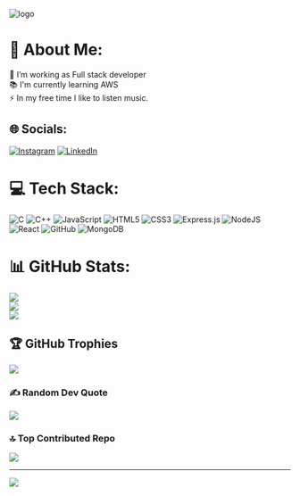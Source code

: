 ![logo](https://github.com/KartikAKGEC89/KartikAKGEC89/blob/main/Black%20Red%20Modern%20Gaming%20Channel%20Banner%20Landscape%20(2).png)
# 💫 About Me:
🔭 I’m working as Full stack developer<br> 📚 I'm currently learning AWS<br>⚡ In my free time I like to listen music.


## 🌐 Socials:
[![Instagram](https://img.shields.io/badge/Instagram-%23E4405F.svg?logo=Instagram&logoColor=white)](https://instagram.com/200_kartik_tyagi) [![LinkedIn](https://img.shields.io/badge/LinkedIn-%230077B5.svg?logo=linkedin&logoColor=white)](https://linkedin.com/in/kartik-tyagi-a96929205/) 

# 💻 Tech Stack:
![C](https://img.shields.io/badge/c-%2300599C.svg?style=for-the-badge&logo=c&logoColor=white) ![C++](https://img.shields.io/badge/c++-%2300599C.svg?style=for-the-badge&logo=c%2B%2B&logoColor=white) ![JavaScript](https://img.shields.io/badge/javascript-%23323330.svg?style=for-the-badge&logo=javascript&logoColor=%23F7DF1E) ![HTML5](https://img.shields.io/badge/html5-%23E34F26.svg?style=for-the-badge&logo=html5&logoColor=white) ![CSS3](https://img.shields.io/badge/css3-%231572B6.svg?style=for-the-badge&logo=css3&logoColor=white) ![Express.js](https://img.shields.io/badge/express.js-%23404d59.svg?style=for-the-badge&logo=express&logoColor=%2361DAFB) ![NodeJS](https://img.shields.io/badge/node.js-6DA55F?style=for-the-badge&logo=node.js&logoColor=white) ![React](https://img.shields.io/badge/react-%2320232a.svg?style=for-the-badge&logo=react&logoColor=%2361DAFB) ![GitHub](https://img.shields.io/badge/GitHub-%23121011.svg?style=for-the-badge&logo=github&logoColor=white) ![MongoDB](https://img.shields.io/badge/MongoDB-%234ea94b.svg?style=for-the-badge&logo=mongodb&logoColor=white)
# 📊 GitHub Stats:
![](https://github-readme-stats.vercel.app/api?username=KartikAKGEC89&theme=dark&hide_border=false&include_all_commits=true&count_private=true)<br/>
![](https://github-readme-streak-stats.herokuapp.com/?user=KartikAKGEC89&theme=dark&hide_border=false)<br/>
![](https://github-readme-stats.vercel.app/api/top-langs/?username=KartikAKGEC89&theme=dark&hide_border=false&include_all_commits=true&count_private=true&layout=compact)

## 🏆 GitHub Trophies
![](https://github-profile-trophy.vercel.app/?username=KartikAKGEC89&theme=radical&no-frame=false&no-bg=false&margin-w=4)

### ✍️ Random Dev Quote
![](https://quotes-github-readme.vercel.app/api?type=horizontal&theme=radical)

### 🔝 Top Contributed Repo
![](https://github-contributor-stats.vercel.app/api?username=KartikAKGEC89&limit=5&theme=dark&combine_all_yearly_contributions=true)

---
[![](https://visitcount.itsvg.in/api?id=KartikAKGEC89&icon=6&color=0)](https://visitcount.itsvg.in)

<!-- Proudly created with GPRM ( https://gprm.itsvg.in ) -->
